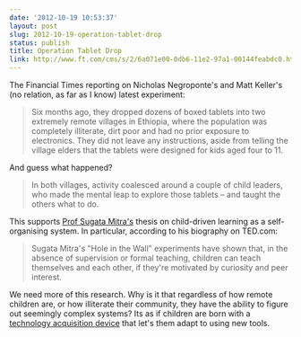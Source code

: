 ```yaml
---
date: '2012-10-19 10:53:37'
layout: post
slug: 2012-10-19-operation-tablet-drop
status: publish
title: Operation Tablet Drop
link: http://www.ft.com/cms/s/2/6a071e00-0db6-11e2-97a1-00144feabdc0.html#axzz29jVvqeCx
---
```


The Financial Times reporting on Nicholas Negroponte's and Matt Keller's (no relation, as far as I know) latest experiment:

>Six months ago, they dropped dozens of boxed tablets into two extremely remote villages in Ethiopia, where the population was completely illiterate, dirt poor and had no prior exposure to electronics. They did not leave any instructions, aside from telling the village elders that the tablets were designed for kids aged four to 11. 

And guess what happened?

>In both villages, activity coalesced around a couple of child leaders, who made the mental leap to explore those tablets – and taught the others what to do.

This supports [Prof Sugata Mitra's](http://www.ted.com/talks/sugata_mitra_the_child_driven_education.html) thesis on child-driven learning as a self-organising system. In particular, according to his biography on TED.com:

>Sugata Mitra's "Hole in the Wall" experiments have shown that, in the absence of supervision or formal teaching, children can teach themselves and each other, if they're motivated by curiosity and peer interest.

We need more of this research. Why is it that regardless of how remote children are, or how illiterate their community, they have the ability to figure out seemingly complex systems? Its as if children are born with a [technology acquisition device](http://en.wikipedia.org/wiki/Language_acquisition_device) that let's them adapt to using new tools.